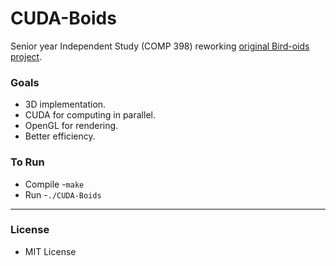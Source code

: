 # CUDA-Boids

Senior year Independent Study (COMP 398) reworking [original Bird-oids project](https://github.com/chernandez7/Boids).


### Goals
 - 3D implementation.
 - CUDA for computing in parallel.
 - OpenGL for rendering.
 - Better efficiency.

### To Run
 - Compile
	-`make`
 - Run
	-`./CUDA-Boids`

---
### License
 - MIT License
